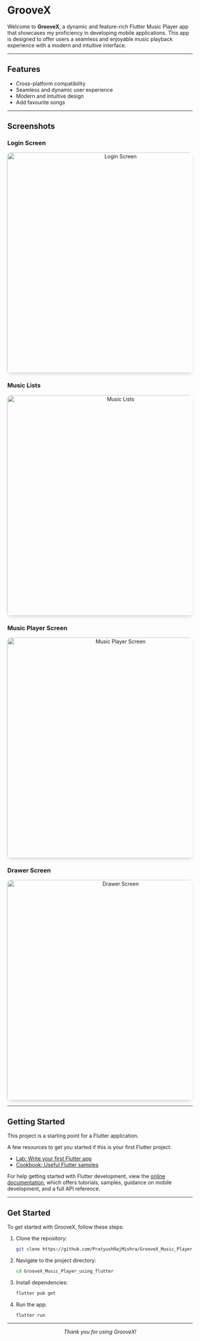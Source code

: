 # GrooveX

Welcome to **GrooveX**, a dynamic and feature-rich Flutter Music Player app that showcases my proficiency in developing mobile applications. This app is designed to offer users a seamless and enjoyable music playback experience with a modern and intuitive interface.

---

## Features

- Cross-platform compatibility
- Seamless and dynamic user experience
- Modern and intuitive design
- Add favourite songs

---

## Screenshots

### Login Screen

<div align="center">
    <img src="https://github.com/PratyushRajMishra/GrooveX_Music_Player_using_flutter/blob/main/assets/screenshots/LoginScreen.jpeg" alt="Login Screen" width="600" style="border-radius: 10px; box-shadow: 0 4px 8px rgba(0, 0, 0, 0.1);">
</div>

### Music Lists

<div align="center">
    <img src="https://github.com/PratyushRajMishra/GrooveX_Music_Player_using_flutter/blob/main/assets/screenshots/MusicListScreen.jpeg" alt="Music Lists" width="600" style="border-radius: 10px; box-shadow: 0 4px 8px rgba(0, 0, 0, 0.1);">
</div>

### Music Player Screen

<div align="center">
    <img src="https://github.com/PratyushRajMishra/GrooveX_Music_Player_using_flutter/blob/main/assets/screenshots/MusicPlayerScreen.jpeg" alt="Music Player Screen" width="600" style="border-radius: 10px; box-shadow: 0 4px 8px rgba(0, 0, 0, 0.1);">
</div>

### Drawer Screen

<div align="center">
    <img src="https://github.com/PratyushRajMishra/GrooveX_Music_Player_using_flutter/blob/main/assets/screenshots/SliderScreen.jpeg" alt="Drawer Screen" width="600" style="border-radius: 10px; box-shadow: 0 4px 8px rgba(0, 0, 0, 0.1);">
</div>

---

## Getting Started

This project is a starting point for a Flutter application.

A few resources to get you started if this is your first Flutter project:

- [Lab: Write your first Flutter app](https://docs.flutter.dev/get-started/codelab)
- [Cookbook: Useful Flutter samples](https://docs.flutter.dev/cookbook)

For help getting started with Flutter development, view the [online documentation](https://docs.flutter.dev/), which offers tutorials, samples, guidance on mobile development, and a full API reference.

---

## Get Started

To get started with GrooveX, follow these steps:

1. Clone the repository:
    ```sh
    git clone https://github.com/PratyushRajMishra/GrooveX_Music_Player_using_flutter.git
    ```
2. Navigate to the project directory:
    ```sh
    cd GrooveX_Music_Player_using_flutter
    ```
3. Install dependencies:
    ```sh
    flutter pub get
    ```
4. Run the app:
    ```sh
    flutter run
    ```

---



<div align="center">
    <em>Thank you for using GrooveX!</em>
</div>
